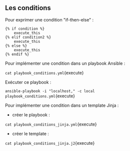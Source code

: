 ## Les conditions

Pour exprimer une condition "if-then-else" :

```
{% if condition %}
    execute_this
{% elif condition2 %}
    execute_this
{% else %}
    execute_this
{% endif %} 
```

Pour implémenter une condition dans un playbook Ansible :

`cat playbook_conditions.yml`{execute}

Exécuter ce playbook :

`ansible-playbook -i "localhost," -c local playbook_conditions.yml`{execute}

Pour implémenter une condition dans un template Jinja :

- créer le playbook :

`cat playbook_conditions_jinja.yml`{execute}

- créer le template :

`cat playbook_conditions_jinja.j2`{execute}
